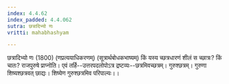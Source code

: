 ```yaml
---
index: 4.4.62
index_padded: 4.4.062
sutra: छत्रादिभ्यो णः
vritti: mahabhashyam

---
```

 छत्रादिभ्यो णः (1800) (णप्रत्ययाधिकरणम्) (सूत्रार्थबोधकभाष्यम्) किं यस्य च्छत्रधारणं शीलं स च्छात्रः? किं चातः? राजपुरुषे प्राप्नोति। एवं तर्हि--उत्तरपदलोपोऽत्र द्रष्टव्यः--छत्रमिवच्छत्रम्। गुरुश्छत्रम्। गुरुणा शिष्यश्छत्रवत् छाद्यः। शिष्येण गुरुश्छत्रमिव परिपाल्यः।। 